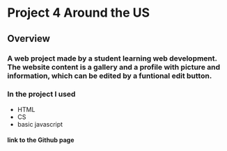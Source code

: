 # **Project 4 Around the US**

## **Overview**

### A web project made by a student learning web development. The website content is a gallery and a profile with picture and information, which can be edited by a funtional edit button.

### In the project I used

- HTML
- CS
- basic javascript

#### link to the Github page
